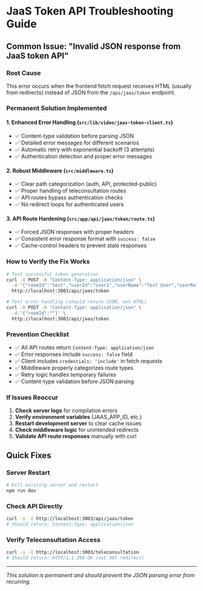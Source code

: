 # JaaS Token API Troubleshooting Guide

## Common Issue: "Invalid JSON response from JaaS token API"

### Root Cause
This error occurs when the frontend fetch request receives HTML (usually from redirects) instead of JSON from the `/api/jaas/token` endpoint.

### Permanent Solution Implemented

#### 1. Enhanced Error Handling (`src/lib/video/jaas-token-client.ts`)
- ✅ Content-type validation before parsing JSON
- ✅ Detailed error messages for different scenarios
- ✅ Automatic retry with exponential backoff (3 attempts)
- ✅ Authentication detection and proper error messages

#### 2. Robust Middleware (`src/middleware.ts`)
- ✅ Clear path categorization (auth, API, protected-public)
- ✅ Proper handling of teleconsultation routes
- ✅ API routes bypass authentication checks
- ✅ No redirect loops for authenticated users

#### 3. API Route Hardening (`src/app/api/jaas/token/route.ts`)
- ✅ Forced JSON responses with proper headers
- ✅ Consistent error response format with `success: false`
- ✅ Cache-control headers to prevent stale responses

### How to Verify the Fix Works

```bash
# Test successful token generation
curl -X POST -H "Content-Type: application/json" \
  -d '{"roomId":"test","userId":"user1","userName":"Test User","userRole":"doctor"}' \
  http://localhost:3003/api/jaas/token

# Test error handling (should return JSON, not HTML)
curl -X POST -H "Content-Type: application/json" \
  -d '{"roomId":""}' \
  http://localhost:3003/api/jaas/token
```

### Prevention Checklist

- ✅ All API routes return `Content-Type: application/json`
- ✅ Error responses include `success: false` field
- ✅ Client includes `credentials: 'include'` in fetch requests
- ✅ Middleware properly categorizes route types
- ✅ Retry logic handles temporary failures
- ✅ Content-type validation before JSON parsing

### If Issues Reoccur

1. **Check server logs** for compilation errors
2. **Verify environment variables** (JAAS_APP_ID, etc.)
3. **Restart development server** to clear cache issues
4. **Check middleware logic** for unintended redirects
5. **Validate API route responses** manually with curl

## Quick Fixes

### Server Restart
```bash
# Kill existing server and restart
npm run dev
```

### Check API Directly
```bash
curl -s -I http://localhost:3003/api/jaas/token
# Should return: Content-Type: application/json
```

### Verify Teleconsultation Access
```bash
curl -s -I http://localhost:3003/teleconsultation
# Should return: HTTP/1.1 200 OK (not 307 redirect)
```

---
*This solution is permanent and should prevent the JSON parsing error from recurring.*